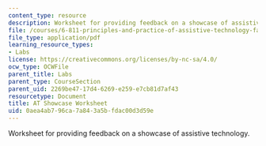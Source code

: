 ```yaml
---
content_type: resource
description: Worksheet for providing feedback on a showcase of assistive technology.
file: /courses/6-811-principles-and-practice-of-assistive-technology-fall-2014/0aea4ab796ca7a843a5bfdac00d3d59e_MIT6_811F14_AT_Showcase.pdf
file_type: application/pdf
learning_resource_types:
- Labs
license: https://creativecommons.org/licenses/by-nc-sa/4.0/
ocw_type: OCWFile
parent_title: Labs
parent_type: CourseSection
parent_uid: 2269be47-17d4-6269-e259-e7cb81d7af43
resourcetype: Document
title: AT Showcase Worksheet
uid: 0aea4ab7-96ca-7a84-3a5b-fdac00d3d59e
---
```

Worksheet for providing feedback on a showcase of assistive technology.